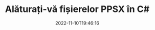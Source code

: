 ---
############################# Static ############################
layout: "auto-gen-merger"
date: 2022-11-10T19:46:16
draft: false
otherformats: pptx rtf tex vdx vsdm vsdx vssm vssx vstm vstx vsx vtx xlam xls xlsb xlsm

############################# Head ############################
head_title: "Alăturați-vă fișierelor PPSX în C# | PPSX Fuziune"
head_description: "Uniți mai multe fișiere PPSX într-un singur fișier folosind API-ul de fuziune a documentelor C# .NET. Uniți anumite pagini sau intervale de pagini de la diverse documente la un singur document."

############################# Header ############################
title: "Alăturați-vă fișierelor PPSX în C#"
description: "Alăturați-vă PPSX cu câteva rânduri de cod .NET."
bg_image: "https://cms.admin.containerize.com/templates/aspose/App_Themes/V3/images/bg/header1.png"
bg_overlay: false
button:
    enable: true
    icon: "fas fa-arrow-down"
    label: "Descarcare varianta scurta de prezentare gratuita"
    link: "https://downloads.groupdocs.com/merger/net"

############################# SubMenu ############################
submenu:
    enable: true

    left:
        img_alt: "GroupDocs.Merger for .NET"
        image: "https://cms.admin.containerize.com/templates/groupdocs/images/product-logos/90x90-noborder/groupdocs-merger-net.png"
        product: "GroupDocs.Merger"
        platform: ".NET"

    middle:
        button:

            # button loop
            - link: "https://apireference.groupdocs.com/merger/net"
              text: "Referință API"

            # button loop
            - link: "https://github.com/groupdocs-merger"
              text: "Exemple de coduri"

            # button loop
            - link: "https://products.groupdocs.app/merger/family"
              text: "Demo live"

            # button loop
            - link: "https://purchase.groupdocs.com/pricing/merger/net"
              text: "Prețuri"

    right:
        link_download: "https://downloads.groupdocs.com/merger"
        link_learn: "https://docs.groupdocs.com/merger/net"
        link_buy: "https://purchase.groupdocs.com"

############################# About ############################
about:
    enable: true
    title: "Despre GroupDocs.Merger for .NET API"
    content: |
        [GroupDocs.Merger for .NET](/ro/merger/net/) oferă o soluție convenabilă pentru a asocia mai multe PDF, Microsoft Office (Word, Excel, PowerPoint, OneNote), OpenDocument, HTML, imagini și multe alte documente într-un singur fișier în cadrul aplicațiilor .NET. GroupDocs.Merger vă va economisi mult efort, deoarece vi se permite să vă alăturați documentelor PPSX - nu este nevoie să instalați niciun software terță parte, aplicații desktop sau pluginuri. Acum nu este necesar să vă pierdeți timpul și să vă conectați manual fișierele! Misiunea GroupDocs este de a oferi cea mai bună calitate și de a simplifica fluxurile de lucru de procesare a documentelor.
        
        GroupDocs.Merger API este o alegere potrivită pentru soluțiile corporative care necesită funcții de îmbinare a fișierelor. Aceste API-uri sunt bine acceptate pe toate sistemele și platformele de operare majore, inclusiv .NET Framework, .NET Standard, .NET Core, Mono.

############################# Steps ############################
steps:
    enable: true
    title_left: "Cum să vă alăturați mai multor fișiere PPSX"
    content_left: |
        [GroupDocs.Merger for .NET](/ro/merger/net/) facilitează pentru dezvoltatorii .NET să alăture două sau mai multe fișiere PPSX în aplicațiile lor prin implementarea unui câțiva pași simpli.
        
        * Creați o nouă instanță a **Merger** și treceți calea documentului sursă ca parametru de constructor.
        * Apelați **Join** din clasa **Merger** și transmiteți a doua cale pentru documentul sursă.
        * Apelați **Save** din clasa **Merger** pentru a salva documentul îmbinat.

    title_right: "Cerințe de sistem"
    content_right: |
        API-urile GroupDocs.Merger for .NET sunt acceptate pe toate platformele și sistemele de operare majore. Înainte de a executa codul de mai jos, vă rugăm să vă asigurați că aveți următoarele cerințe preliminare instalate pe sistemul dumneavoastră.

        * Sisteme de operare: Microsoft Windows, Linux, MacOS
        * Medii de dezvoltare: Visual Studio, Xamarin, MonoDevelop
        * Cadre: .NET Framework, .NET Standard, .NET Core, Mono
        * Descărcați cea mai recentă versiune a GroupDocs.Merger for .NET de la [NuGet](https://www.nuget.org/packages/groupdocs.merger)
         
    code: |
     {{% merger/additional-styles %}}
     {{< merger/code-merger title="Cum să vă alăturați fișierelor PPSX utilizând codul exemplu C#">}}

        ```csharp    
        // Alăturați-vă fișierelor PPSX utilizând API-ul GroupDocs.Merger
        // Instanțiați fuziunea cu documentul introdus PPSX
        using (Merger merger = new Merger("input1.ppsx"))
          {
            // Apelați metoda Join a instanței clasei Merger și treceți a doua cale de document sursă
            merger.Join("input2.ppsx");
    
            // Apelați metoda Salvare a instanței clasei Merger pentru a salva documentul îmbinat
            merger.Save("merged-file.ppsx");
          }
        ```
     {{< /merger/code-merger >}}

############################# Demos ############################
demos:
    enable: true
    title: "Demo live - Aplicație online pentru alăturarea documentelor"
    content: |
       Alăturați-vă mai mult de un fișier PPSX chiar acum, vizitând site-ul web [GroupDocs.Merger Live Demos](https://products.groupdocs.app/merger/ppsx).
       Demo-ul live are următoarele beneficii.
        
############################# About Formats ############################
about_formats:
    enable: true

############################# More Formats ############################
more_formats:
    enable: true
    title: "Asocierea altor formate de documente"
    content: |
        .NET documentează API-ul de fuziune pentru formate de fișiere și imagini. Împreună unele dintre formatele de documente populare, așa cum este menționat mai jos.

############################# Back to top ###############################
back_to_top:
    enable: true
---